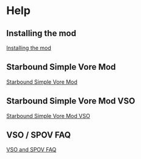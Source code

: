 # Help

## Installing the mod

[Installing the mod](mods/StarboundSimpleVoreModVSO/help/how_to_install/readme.md)

## Starbound Simple Vore Mod

[Starbound Simple Vore Mod](mods/StarboundSimpleVoreMod/readme.txt)

## Starbound Simple Vore Mod VSO

[Starbound Simple Vore Mod VSO](mods/StarboundSimpleVoreModVSO/readme.md)

## VSO / SPOV FAQ

[VSO and SPOV FAQ](mods/StarboundSimpleVoreModVSO/help/faq/readme.md)
